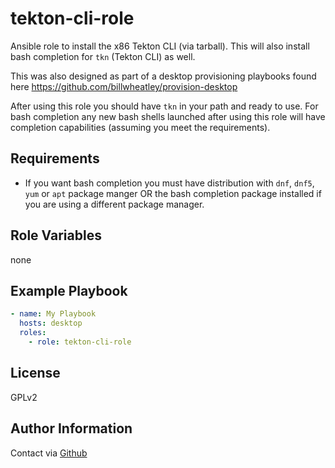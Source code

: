 tekton-cli-role
===============
Ansible role to install the x86 Tekton CLI (via tarball). This will also install bash completion for `tkn` (Tekton CLI) as well.

This was also designed as part of a desktop provisioning playbooks found here <https://github.com/billwheatley/provision-desktop>

After using this role you should have `tkn` in your path and ready to use.  For bash completion any new bash shells launched after using this role will have completion capabilities (assuming you meet the requirements).

Requirements
------------

- If you want bash completion you must have distribution with `dnf`, `dnf5`, `yum` or `apt` package manger OR the bash completion package installed if you are using a different package manager.

Role Variables
--------------

none

Example Playbook
----------------

```yaml
- name: My Playbook
  hosts: desktop
  roles:
    - role: tekton-cli-role
```

License
-------

GPLv2

Author Information
------------------

Contact via [Github](https://github.com/billwheatley/)
